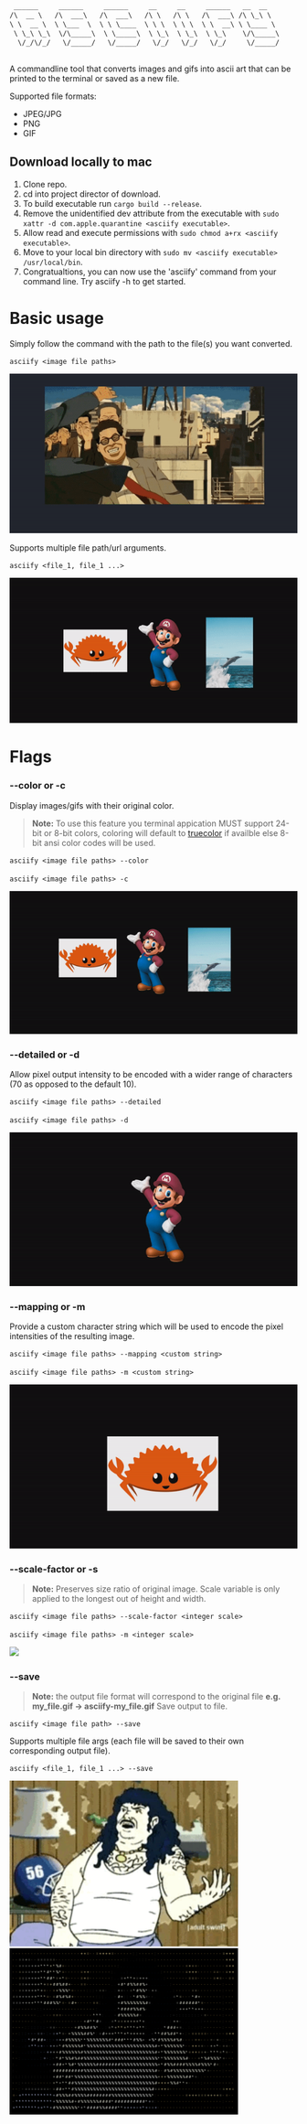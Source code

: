 ``` 
 ______     ______     ______     __     __     ______   __  __    
/\  __ \   /\  ___\   /\  ___\   /\ \   /\ \   /\  ___\ /\ \_\ \   
\ \  __ \  \ \___  \  \ \ \____  \ \ \  \ \ \  \ \  __\ \ \____ \  
 \ \_\ \_\  \/\_____\  \ \_____\  \ \_\  \ \_\  \ \_\    \/\_____\ 
  \/_/\/_/   \/_____/   \/_____/   \/_/   \/_/   \/_/     \/_____/ 
                                                                   
 ```

A commandline tool that converts images and gifs into ascii art that can be printed to the 
terminal or saved as a new file. 

Supported file formats:
* JPEG/JPG
* PNG
* GIF

## Download locally to mac

1. Clone repo.
2. cd into project director of download. 
3. To build executable run `cargo build --release`.
4. Remove the unidentified dev attribute from the executable with `sudo xattr -d com.apple.quarantine <asciify executable>`.
5. Allow read and execute permissions with `sudo chmod a+rx <asciify executable>`.
6. Move to your local bin directory with `sudo mv <asciify executable> /usr/local/bin`.
5. Congratualtions, you can now use the 'asciify' command from your command line. Try asciify -h to get started.

# Basic usage
Simply follow the command with the path to the file(s) you want converted.
```
asciify <image file paths>
```

<img src="assets/demo/default_gif_use.gif">

Supports multiple file path/url arguments.
```
asciify <file_1, file_1 ...>
```

<img src="assets/demo/default_use.gif">

# Flags

### --color or -c
Display images/gifs with their original color.
> **Note:** To use this feature you terminal appication MUST support 24-bit or 8-bit colors, coloring will default to
> [truecolor](https://gist.github.com/CMCDragonkai/146100155ecd79c7dac19a9e23e6a362) if availble else 8-bit ansi color
> codes will be used.
```
asciify <image file paths> --color

asciify <image file paths> -c
```

<img src="assets/demo/color_use.gif">

### --detailed or -d
Allow pixel output intensity to be encoded with a wider range of characters (70 as opposed to the default 10).
```
asciify <image file paths> --detailed

asciify <image file paths> -d
```

<img src="assets/demo/detail_flag.gif">

### --mapping or -m
Provide a custom character string which will be used to encode the pixel intensities of the resulting image.
```
asciify <image file paths> --mapping <custom string>

asciify <image file paths> -m <custom string>
```

<img src="assets/demo/mapping_flag.gif">

### --scale-factor or -s
> **Note:** Preserves size ratio of original image. Scale variable is only applied to the longest 
> out of height and width.
```
asciify <image file paths> --scale-factor <integer scale>

asciify <image file paths> -m <integer scale>
```

<img src="assets/demo/scale_flag.gif">

### --save
>**Note:** the output file format will correspond to the original file
> **e.g. my_file.gif -> asciify-my_file.gif**
Save output to file.
```
asciify <image file path> --save
```
Supports multiple file args (each file will be saved to their own corresponding output file).
```
asciify <file_1, file_1 ...> --save
```

<img width="400px" src="assets/aqua_carl.gif">
<img width="400px" 50%" src="assets/demo/asciify-aqua_carl.gif">
